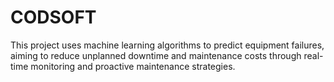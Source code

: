 # CODSOFT
This project uses machine learning algorithms to predict equipment failures, aiming to reduce unplanned downtime and maintenance costs through real-time monitoring and proactive maintenance strategies.
